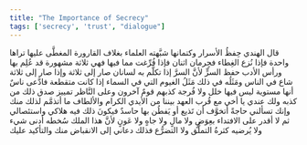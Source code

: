 ```yaml
---
title: "The Importance of Secrecy"
tags: ['secrecy', 'trust', "dialogue"]
---
```


 قال الهندي حِفظُ الأسرار وكتمانها شبَّهته العلماء بغلاف القارورة المغطَّى عليها تراها واحدة فإذا نُزع الغِطاء فجِرمان اثنان فإذا فُرِّغت مما فيها فهي ثلاثة مشهورة قد عُلِم بها ورأس الأدب حفظ السرٍّ لأنَّ السرَّ إذا تكلَّم به لسانان صار إلى ثلاثة وإذا صار إلى ثلاثة شاع في الناس ومَثَلُه في ذلك مَثَلُ الغيوم التي في السماء إذا كانت متقطعة فادَّعى ناسٌ أنها مستوية ليس فيها خلل ولا فُرجة كذبهم قومٌ آخرون وعلى النَّاظر تمييز صدق ذلك من كذبه ولك عندي يا أخي مع قُرب العهد بيننا من الأيدي الكرام والألطاف ما أتذمَّم لذلك منك وإنك تسألني حاجةً أتخوَّف أن تَذيع أو يَفطُن بها حاسدٌ فيكونَ ذلك فيه هلاكي واستئصالي ثم لا أقدر على الافتداء بعِوَضٍ ولا مالٍ ولا جاهٍ ولا عَونٍ لأنَّ هذا الملك سُخطه أدنى شيء ولا يُرضيه كثرةُ التملُّق ولا التضرُّع فذلك دعاني إلى الانقباض منك والتأكيد عليك
